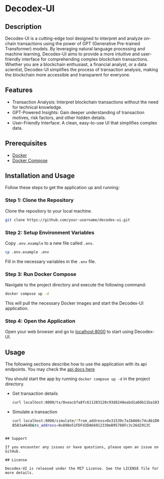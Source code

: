 # Decodex-UI

## Description

Decodex-UI is a cutting-edge tool designed to interpret and analyze on-chain transactions using the power of GPT (Generative Pre-trained Transformer) models. By leveraging natural language processing and machine learning, Decodex-UI aims to provide a more intuitive and user-friendly interface for comprehending complex blockchain transactions. Whether you are a blockchain enthusiast, a financial analyst, or a data scientist, Decodex-UI simplifies the process of transaction analysis, making the blockchain more accessible and transparent for everyone.

## Features

- Transaction Analysis: Interpret blockchain transactions without the need for technical knowledge.
- GPT-Powered Insights: Gain deeper understanding of transaction motives, risk factors, and other hidden details.
- User-Friendly Interface: A clean, easy-to-use UI that simplifies complex data.

## Prerequisites

- [Docker](https://www.docker.com/)
- [Docker Compose](https://docs.docker.com/compose/)

## Installation and Usage

Follow these steps to get the application up and running:

### Step 1: Clone the Repository

Clone the repository to your local machine.

```bash
git clone https://github.com/your-username/decodex-ui.git
```

### Step 2: Setup Environment Variables

Copy `.env.example` to a new file called `.env`.

```bash
cp .env.example .env
```

Fill in the necessary variables in the `.env` file.

### Step 3: Run Docker Compose

Navigate to the project directory and execute the following command:

```bash
docker compose up -d
```

This will pull the necessary Docker images and start the Decodex-UI application.

### Step 4: Open the Application

Open your web browser and go to [localhost:8000](http://localhost:8000) to start using Decodex-UI.

## Usage

The following sections describe how to use the application with its api endpoints. You may check the [api docs here](http://loclahost:8000/docs)

You should start the app by running `docker compose up -d` in the project directory.

- Get transaction details

  ```bash
  curl localhost:8000/tx/0xeacbfa8fc611203120c93d8248eabd1a60b11ba103e8c5bdd773f83271e97a51
  ```

- Simulate a transaction

  ```bash
  curl localhost:8000/simulate/?from_address=0x31539c7a1bA66c74cAb1D05C5A1832C
  B583aA64D&to_address=0x898e51FDFd3DA66912330eB95788Fc3c26d2913C
  ```

```

## Support

If you encounter any issues or have questions, please open an issue on GitHub.

## License

Decodex-UI is released under the MIT License. See the LICENSE file for more details.
```
